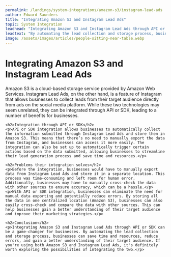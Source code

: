 ```yaml
---
permalink: /landings/system-integrations/amazon-s3/instagram-lead-ads
author: Edward Saunders
title: "Integrating Amazon S3 and Instagram Lead Ads"
topic: System Integration
leadhead: "Integrating Amazon S3 and Instagram Lead Ads through API or SDK can be a game-changer for businesses"
leadtext: "By automating the lead collection and storage process, businesses can save time and resources, reduce errors, and gain a better understanding of their target audience. If you're using both Amazon S3 and Instagram Lead Ads, it's definitely worth exploring the possibilities of integrating the two."
image: /assets/images/articles/people-sitting-near-table.webp
---
```

<div class="arttext">	<h1>Integrating Amazon S3 and Instagram Lead Ads</h1>
	<p>Amazon S3 is a cloud-based storage service provided by Amazon Web Services. Instagram Lead Ads, on the other hand, is a feature of Instagram that allows businesses to collect leads from their target audience directly from ads on the social media platform. While these two technologies may seem unrelated, they can be integrated through API or SDK, leading to a number of benefits for businesses.</p>

	<h2>Integration through API or SDK</h2>
	<p>API or SDK integration allows businesses to automatically collect the information submitted through Instagram Lead Ads and store them in Amazon S3. This means that there’s no need to manually export the data from Instagram, and businesses can access it more easily. The integration can also be set up to automatically trigger certain actions based on the data submitted, allowing businesses to streamline their lead generation process and save time and resources.</p>

	<h2>Problems their integration solves</h2>
	<p>Before the integration, businesses would have to manually export data from Instagram Lead Ads and store it in a separate location. This process was time-consuming and left room for human error. Additionally, businesses may have to manually cross-check the data with other sources to ensure accuracy, which can be a hassle.</p>
	<p>With API or SDK integration, businesses can eliminate the need for manual data exporting and potentially reduce errors. By storing all the data in one centralized location (Amazon S3), businesses can also easily cross-check and compare the data with other sources. This can help businesses gain a better understanding of their target audience and improve their marketing strategies.</p>

	<h2>Conclusion</h2>
	<p>Integrating Amazon S3 and Instagram Lead Ads through API or SDK can be a game-changer for businesses. By automating the lead collection and storage process, businesses can save time and resources, reduce errors, and gain a better understanding of their target audience. If you're using both Amazon S3 and Instagram Lead Ads, it's definitely worth exploring the possibilities of integrating the two.</p>
</div>